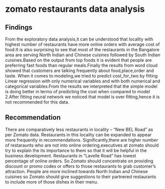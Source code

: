 # zomato restaurants data analysis

## Findings

From the exploratory data analysis,it can be understood that locality with highest number of restaurants
have more online orders with average cost of food.It is also surprising to see that most of the restaurants in
the Bangalore area are serving North Indian and Chinese cuisines followed by South Indian cuisines.Based
on the output from top foods it is evident that people are preferring fast foods than regular meals.Finally
the results from word cloud showed that customers are talking frequently about food,place,order and taste.
When it comes to modeling,we tried to predict cost_for_two by fitting Linear regression with only numerical
variables and with both numerical and categorical variables.From the results we interpreted that the simple
model is doing better in terms of predicting the cost when compared to model 2.After fitting neural network
we noticed that model is over fitting,hence it is not recommended for this data.

## Recommendation

There are comparatively less restaurants in locality – “New BEL Road” as per Zomato data. Restaurants
in this locality can be expanded to appear more frequently in recommendations.
Significantly,there are higher number of restaraunts who are not into online ordering,executives at zomato
should try to explain the its importance to them so that it will be helpful in the business development.
Restaurants in “Lavelle Road” has lowest percentage of online orders. So Zomato should concentrate on
providing discount or promo codes or offers to those restaurants to grab customer’s attraction.
People are more inclined towards North Indian and Chinese cuisines so Zomato should give suggestions to
their partnered restaurants to include more of those dishes in their menu.
